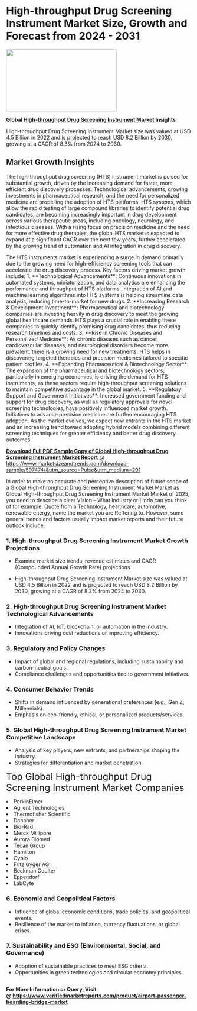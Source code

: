 <H1>High-throughput Drug Screening Instrument Market Size, Growth and Forecast from 2024 - 2031</H1><img class="aligncenter size-medium wp-image-584254" src="https://thirdeyenews.in/wp-content/uploads/2024/09/Global-Market-Research-300x168.jpeg" alt="" width="300" height="168" /><p><strong>Global&nbsp;<a href="https://www.marketsizeandtrends.com/download-sample/507474/&amp;utm_source=Pulse&amp;utm_medium=201">High-throughput Drug Screening Instrument Market</a> Insights</strong></p><p>High-throughput Drug Screening Instrument Market size was valued at USD 4.5 Billion in 2022 and is projected to reach USD 8.2 Billion by 2030, growing at a CAGR of 8.3% from 2024 to 2030.</p><p><h2>Market Growth Insights</h2> <p>The high-throughput drug screening (HTS) instrument market is poised for substantial growth, driven by the increasing demand for faster, more efficient drug discovery processes. Technological advancements, growing investments in pharmaceutical research, and the need for personalized medicine are propelling the adoption of HTS platforms. HTS systems, which allow the rapid testing of large compound libraries to identify potential drug candidates, are becoming increasingly important in drug development across various therapeutic areas, including oncology, neurology, and infectious diseases. With a rising focus on precision medicine and the need for more effective drug therapies, the global HTS market is expected to expand at a significant CAGR over the next few years, further accelerated by the growing trend of automation and AI integration in drug discovery.</p> <p><a href="#"></a></p> <p>The HTS instruments market is experiencing a surge in demand primarily due to the growing need for high-efficiency screening tools that can accelerate the drug discovery process. Key factors driving market growth include: 1. **Technological Advancements**: Continuous innovations in automated systems, miniaturization, and data analytics are enhancing the performance and throughput of HTS platforms. Integration of AI and machine learning algorithms into HTS systems is helping streamline data analysis, reducing time-to-market for new drugs. 2. **Increasing Research & Development Investment**: Pharmaceutical and biotechnology companies are investing heavily in drug discovery to meet the growing global healthcare demands. HTS plays a crucial role in enabling these companies to quickly identify promising drug candidates, thus reducing research timelines and costs. 3. **Rise in Chronic Diseases and Personalized Medicine**: As chronic diseases such as cancer, cardiovascular diseases, and neurological disorders become more prevalent, there is a growing need for new treatments. HTS helps in discovering targeted therapies and precision medicines tailored to specific patient profiles. 4. **Expanding Pharmaceutical & Biotechnology Sector**: The expansion of the pharmaceutical and biotechnology sectors, particularly in emerging economies, is driving the demand for HTS instruments, as these sectors require high-throughput screening solutions to maintain competitive advantage in the global market. 5. **Regulatory Support and Government Initiatives**: Increased government funding and support for drug discovery, as well as regulatory approvals for novel screening technologies, have positively influenced market growth. Initiatives to advance precision medicine are further encouraging HTS adoption. As the market evolves, we expect new entrants in the HTS market and an increasing trend toward adopting hybrid models combining different screening techniques for greater efficiency and better drug discovery outcomes.</p> <p><a href="#"></p><p><span class=""><strong>Download Full PDF Sample Copy of Global High-throughput Drug Screening Instrument Market Report</strong> @ <a href="https://www.marketsizeandtrends.com/download-sample/507474/&amp;utm_source=Pulse&amp;utm_medium=201" target="_blank">https://www.marketsizeandtrends.com/download-sample/507474/&amp;utm_source=Pulse&amp;utm_medium=201</a></span></p><p>In order to make an accurate and perceptive description of future scope of a Global&nbsp;High-throughput Drug Screening Instrument Market Market as Global&nbsp;High-throughput Drug Screening Instrument Market Market of 2025, you need to describe a clear Vision &ndash; What Industry or Linda can you think of for example: Quote from a Technology, healthcare, automotive, renewable energy, name the market you are Reffering to. However, some general trends and factors usually impact market reports and their future outlook include:</p><h3>1.&nbsp;<strong>High-throughput Drug Screening Instrument Market Growth Projections</strong></h3><ul><li>Examine market size trends, revenue estimates and CAGR (Compounded Annual Growth Rate) projections.</li><li><p>High-throughput Drug Screening Instrument Market size was valued at USD 4.5 Billion in 2022 and is projected to reach USD 8.2 Billion by 2030, growing at a CAGR of 8.3% from 2024 to 2030.</p></li></ul><h3>2.&nbsp;<strong>High-throughput Drug Screening Instrument Market Technological Advancements</strong></h3><ul><li>Integration of AI, IoT, blockchain, or automation in the industry.</li><li>Innovations driving cost reductions or improving efficiency.</li></ul><h3>3.&nbsp;<strong>Regulatory and Policy Changes</strong></h3><ul><li>Impact of global and regional regulations, including sustainability and carbon-neutral goals.</li><li>Compliance challenges and opportunities tied to government initiatives.</li></ul><h3>4.&nbsp;<strong>Consumer Behavior Trends</strong></h3><ul><li>Shifts in demand influenced by generational preferences (e.g., Gen Z, Millennials).</li><li>Emphasis on eco-friendly, ethical, or personalized products/services.</li></ul><h3>5.&nbsp;<strong>Global High-throughput Drug Screening Instrument Market Competitive Landscape</strong></h3><ul><li>Analysis of key players, new entrants, and partnerships shaping the industry.</li><li>Strategies for differentiation and market penetration.</li></ul><p data-pm-slice="1 1 []"><span style="color: inherit; font-family: inherit; font-size: 25px;">Top Global High-throughput Drug Screening Instrument Market Companies</span></p><div class="" data-test-id=""><p><li>PerkinElmer</li><li> Agilent Technologies</li><li> Thermofisher Scientific</li><li> Danaher</li><li> Bio-Rad</li><li> Merck Millipore</li><li> Aurora Biomed</li><li> Tecan Group</li><li> Hamilton</li><li> Cybio</li><li> Fritz Gyger AG</li><li> Beckman Coulter</li><li> Eppendorf</li><li> LabCyte</li></p></div><h3>6.&nbsp;<strong>Economic and Geopolitical Factors</strong></h3><ul><li>Influence of global economic conditions, trade policies, and geopolitical events.</li><li>Resilience of the market to inflation, currency fluctuations, or global crises.</li></ul><h3>7.&nbsp;<strong>Sustainability and ESG (Environmental, Social, and Governance)</strong></h3><ul><li>Adoption of sustainable practices to meet ESG criteria.</li><li>Opportunities in green technologies and circular economy principles.</li></ul><h2><strong style="font-size: 14px;">For More Information or Query, Visit @&nbsp;</strong><a style="background-color: #ffffff; font-size: 14px;" href="https://www.marketsizeandtrends.com/report/high-throughput-drug-screening-instrument-market/" target="_blank">https://www.verifiedmarketreports.com/product/airport-passenger-boarding-bridge-market</a></h2>

